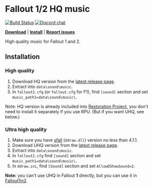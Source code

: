 # Fallout 1/2 HQ music

[![Build Status](https://travis-ci.org/BGforgeNet/Fallout2-HQ-music.svg?branch=master)](https://travis-ci.org/BGforgeNet/Fallout2-HQ-music)
[![Discord chat](https://img.shields.io/discord/420268540700917760?logo=discord)](https://discord.gg/4Yqfggm)

[__Download__](https://github.com/BGforgeNet/Fallout2-HQ-music/releases/latest)
| [__Install__](#installation)
| [__Report issues__](https://github.com/BGforgeNet/Fallout2-HQ-music/issues)

High quality music for Fallout 1 and 2.

## Installation

### High quality
1. Download HQ version from the [latest release page](https://github.com/BGforgeNet/Fallout2-HQ-music/releases/latest).
1. Extract into `data\sound\music`.
1. In `fallout2.cfg` (or `fallout.cfg` for F1), find `[sound]` section and set `music_path1=data\sound\music\`.

Note: HQ version is already included into [Restoration Project](https://github.com/BGforgeNet/Fallout2_Restoration_Project), you don't need to install it separately if you use RPU. (But if you want UHQ, see below.)

### Ultra high quality
1. Make sure you have [sfall](https://github.com/phobos2077/sfall/) (`ddraw.dll`) version no less than 4.1.1.
1. Download UHQ version from the [latest release page](https://github.com/BGforgeNet/Fallout2-HQ-music/releases/latest).
1. Extract into `data\sound\music`.
1. In `fallout2.cfg` find `[sound]` section and set `music_path1=data\sound\music\`.
1. In `ddraw.ini`, find `[Sound]` section and set `AllowDShowSound=2`.

**Note:** you can't use UHQ in Fallout **1** directly, but you can use it in [Fallout1in2](https://github.com/rotators/Fo1in2).
